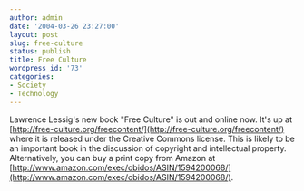 ```yaml
---
author: admin
date: '2004-03-26 23:27:00'
layout: post
slug: free-culture
status: publish
title: Free Culture
wordpress_id: '73'
categories:
- Society
- Technology
---
```


Lawrence Lessig's new book "Free Culture" is out and online now. It's up
at
[http://free-culture.org/freecontent/](http://free-culture.org/freecontent/)
where it is released under the Creative Commons license. This is likely
to be an important book in the discussion of copyright and intellectual
property. Alternatively, you can buy a print copy from Amazon at
[http://www.amazon.com/exec/obidos/ASIN/1594200068/](http://www.amazon.com/exec/obidos/ASIN/1594200068/).
